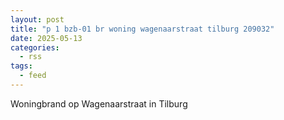 ```yaml
---
layout: post
title: "p 1 bzb-01 br woning wagenaarstraat tilburg 209032"
date: 2025-05-13
categories: 
  - rss
tags: 
  - feed
---
```


Woningbrand op Wagenaarstraat in Tilburg
